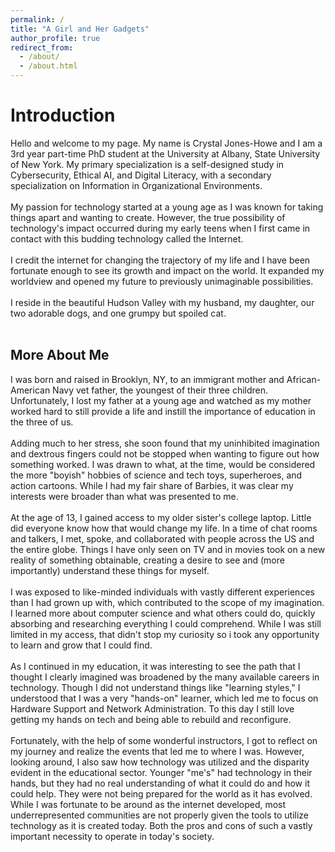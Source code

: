```yaml
---
permalink: /
title: "A Girl and Her Gadgets"
author_profile: true
redirect_from: 
  - /about/
  - /about.html
---
```


Introduction
======

Hello and welcome to my page.  My name is Crystal Jones-Howe and I am a 3rd year part-time PhD student at the University at Albany, State University of New York. My primary specialization is a self-designed study in Cybersecurity, Ethical AI, and Digital Literacy, with a secondary specialization on Information in Organizational Environments.<br/><br/>
My passion for technology started at a young age as I was known for taking things apart and wanting to create.  However, the true possibility of technology's impact occurred during my early teens when I first came in contact with this budding technology called the Internet.  <br/><br/>
I credit the internet for changing the trajectory of my life and I have been fortunate enough to see its growth and impact on the world.  It expanded my worldview and opened my future to previously unimaginable possibilities. <br/><br/>
I reside in the beautiful Hudson Valley with my husband, my daughter, our two adorable dogs, and one grumpy but spoiled cat. <br/>
<br/>

More About Me
-----

I was born and raised in Brooklyn, NY, to an immigrant mother and African-American Navy vet father, the youngest of their three children.  Unfortunately, I lost my father at a young age and watched as my mother worked hard to still provide a life and instill the importance of education in the three of us. <br/><br/>
Adding much to her stress, she soon found that my uninhibited imagination and dextrous fingers could not be stopped when wanting to figure out how something worked.  I was drawn to what, at the time, would be considered the more "boyish" hobbies of science and tech toys, superheroes, and action cartoons. While I had my fair share of Barbies, it was clear my interests were broader than what was presented to me.<br/><br/>
At the age of 13, I gained access to my older sister's college laptop.  Little did everyone know how that would change my life.  In a time of chat rooms and talkers, I met, spoke, and collaborated with people across the US and the entire globe.   Things I have only seen on TV and in movies took on a new reality of something obtainable, creating a desire to see and (more importantly) understand these things for myself.  <br/><br/>
I was exposed to like-minded individuals with vastly different experiences than I had grown up with, which contributed to the scope of my imagination.  I learned more about computer science and what others could do, quickly absorbing and researching everything I could comprehend.  While I was still limited in my access, that didn't stop my curiosity so i took any opportunity to learn and grow that I could find. <br/><br/>
As I continued in my education, it was interesting to see the path that I thought I clearly imagined was broadened by the many available careers in technology.  Though I did not understand things like "learning styles," I understood that I was a very "hands-on" learner, which led me to focus on Hardware Support and Network Administration.  To this day I still love getting my hands on tech and being able to rebuild and reconfigure.  <br/><br/>
Fortunately, with the help of some wonderful instructors, I got to reflect on my journey and realize the events that led me to where I was.  However, looking around, I also saw how technology was utilized and the disparity evident in the educational sector.  Younger "me's" had technology in their hands, but they had no real understanding of what it could do and how it could help.  They were not being prepared for the world as it has evolved.  While I was fortunate to be around as the internet developed, most underrepresented communities are not properly given the tools to utilize technology as it is created today.  Both the pros and cons of such a vastly important necessity to operate in today's society. <br/> <br/>
